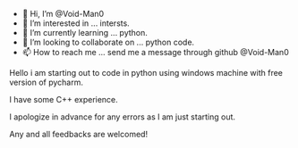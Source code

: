 - 👋 Hi, I’m @Void-Man0
- 👀 I’m interested in ... intersts.
- 🌱 I’m currently learning ... python.
- 💞️ I’m looking to collaborate on ... python code.
- 📫 How to reach me ... send me a message through github @Void-Man0

Hello i am starting out to code in python using windows machine with free version of pycharm.

I have some C++ experience.

I apologize in advance for any errors as I am just starting out.

Any and all feedbacks are welcomed!



<!---
Void-Man0/Void-Man0 is a ✨ special ✨ repository because its `README.md` (this file) appears on your GitHub profile.
You can click the Preview link to take a look at your changes.
--->

